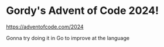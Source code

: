 # Gordy's Advent of Code 2024!

https://adventofcode.com/2024

Gonna try doing it in Go to improve at the language

